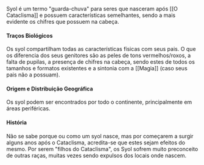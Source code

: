 Syol é um termo "guarda-chuva" para seres que nasceram após [[O Cataclisma]] e possuem características semelhantes, sendo a mais evidente os chifres que possuem na cabeça.
#### Traços Biológicos
Os syol compartilham todas as características físicas com seus pais. O que os diferencia dos seus genitores são as peles de tons vermelhos/roxos, a falta de pupilas, a presença de chifres na cabeça, sendo estes de todos os tamanhos e formatos existentes e a sintonia com a [[Magia]] (caso seus pais não a possuam).
#### Origem e Distribuição Geográfica
Os syol podem ser encontrados por todo o continente, principalmente em áreas periféricas.
#### História
Não se sabe porque ou como um syol nasce, mas por começarem a surgir alguns anos após o Cataclisma, acredita-se que estes sejam efeitos do mesmo. Por serem "filhos do Cataclisma", os Syol sofrem muito preconceito de outras raças, muitas vezes sendo expulsos dos locais onde nascem.